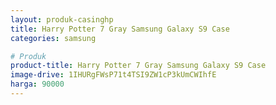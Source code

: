 ```yaml
---
layout: produk-casinghp
title: Harry Potter 7 Gray Samsung Galaxy S9 Case
categories: samsung

# Produk
product-title: Harry Potter 7 Gray Samsung Galaxy S9 Case
image-drive: 1IHURgFWsP71t4TSI9ZW1cP3kUmCWIhfE
harga: 90000
---
```

